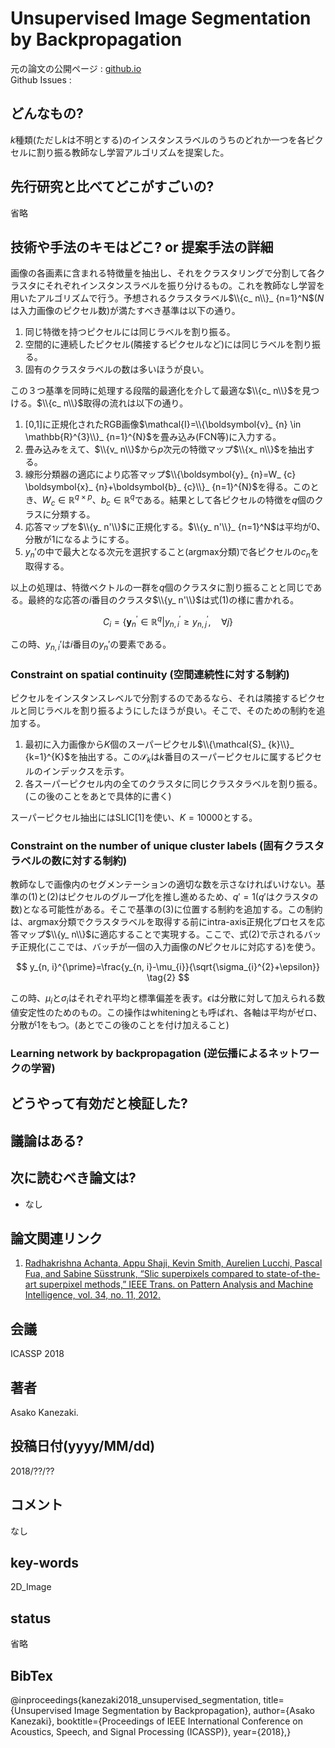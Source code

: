# Unsupervised Image Segmentation by Backpropagation

元の論文の公開ページ : [github.io](https://kanezaki.github.io/pytorch-unsupervised-segmentation/ICASSP2018_kanezaki.pdf)  
Github Issues : 

## どんなもの?
$k$種類(ただし$k$は不明とする)のインスタンスラベルのうちのどれか一つを各ピクセルに割り振る教師なし学習アルゴリズムを提案した。

## 先行研究と比べてどこがすごいの?
省略

## 技術や手法のキモはどこ? or 提案手法の詳細
画像の各画素に含まれる特徴量を抽出し、それをクラスタリングで分割して各クラスタにそれぞれインスタンスラベルを振り分けるもの。これを教師なし学習を用いたアルゴリズムで行う。予想されるクラスタラベル$\\{c_ n\\}_ {n=1}^N$($N$は入力画像のピクセル数)が満たすべき基準は以下の通り。

1. 同じ特徴を持つピクセルには同じラベルを割り振る。
2. 空間的に連続したピクセル(隣接するピクセルなど)には同じラベルを割り振る。
3. 固有のクラスタラベルの数は多いほうが良い。

この３つ基準を同時に処理する段階的最適化を介して最適な$\\{c_ n\\}$を見つける。$\\{c_ n\\}$取得の流れは以下の通り。

1. [0,1]に正規化されたRGB画像$\mathcal{I}=\\{\boldsymbol{v}_ {n} \in \mathbb{R}^{3}\\}_ {n=1}^{N}$を畳み込み(FCN等)に入力する。
2. 畳み込みをえて、$\\{v_ n\\}$から$p$次元の特徴マップ$\\{x_ n\\}$を抽出する。
3. 線形分類器の適応により応答マップ$\\{\boldsymbol{y}_ {n}=W_ {c} \boldsymbol{x}_ {n}+\boldsymbol{b}_ {c}\\}_ {n=1}^{N}$を得る。このとき、$W_ c\in\mathbb{R}^{q\times p}$、$b_ c\in\mathbb{R}^{q}$である。結果として各ピクセルの特徴を$q$個のクラスに分類する。
4. 応答マップを$\\{y_ n'\\}$に正規化する。$\\{y_ n'\\}_ {n=1}^N$は平均が0、分散が1になるようにする。
5. $y_ n'$の中で最大となる次元を選択すること(argmax分類)で各ピクセルの$c_ n$を取得する。

以上の処理は、特徴ベクトルの一群を$q$個のクラスタに割り振ることと同じである。最終的な応答の$i$番目のクラスタ$\\{y_ n'\\}$は式(1)の様に書かれる。

$$
C_{i}=\left\{\boldsymbol{y}_{n}^{\prime} \in \mathbb{R}^{q} | y_{n, i}^{\prime} \geq y_{n, j}^{\prime}, \quad \forall j\right\} \tag{1}
$$

この時、$y_ {n,i}'$は$i$番目の$y_ n'$の要素である。

### Constraint on spatial continuity (空間連続性に対する制約)
ピクセルをインスタンスレベルで分割するのであるなら、それは隣接するピクセルと同じラベルを割り振るようにしたほうが良い。そこで、そのための制約を追加する。

1. 最初に入力画像から$K$個のスーパーピクセル$\\{\mathcal{S}_ {k}\\}_ {k=1}^{K}$を抽出する。この$\mathcal{S}_ k$は$k$番目のスーパーピクセルに属するピクセルのインデックスを示す。
2. 各スーパーピクセル内の全てのクラスタに同じクラスタラベルを割り振る。(この後のことをあとで具体的に書く)

スーパーピクセル抽出にはSLIC[1]を使い、$K=10000$とする。

### Constraint on the number of unique cluster labels (固有クラスタラベルの数に対する制約)
教師なしで画像内のセグメンテーションの適切な数を示さなければいけない。基準の(1)と(2)はピクセルのグループ化を推し進めるため、$q'=1$($q'$はクラスタの数)となる可能性がある。そこで基準の(3)に位置する制約を追加する。この制約は、argmax分類でクラスタラベルを取得する前にintra-axis正規化プロセスを応答マップ$\\{y_ n\\}$に適応することで実現する。ここで、式(2)で示されるバッチ正規化(ここでは、バッチが一個の入力画像の$N$ピクセルに対応する)を使う。

$$
y_{n, i}^{\prime}=\frac{y_{n, i}-\mu_{i}}{\sqrt{\sigma_{i}^{2}+\epsilon}} \tag{2}
$$

この時、$\mu_ {i}$と$\sigma_ {i}$はそれぞれ平均と標準偏差を表す。$\epsilon$は分散に対して加えられる数値安定性のためのもの。この操作はwhiteningとも呼ばれ、各軸は平均がゼロ、分散が1をもつ。(あとでこの後のことを付け加えること)

### Learning network by backpropagation (逆伝播によるネットワークの学習)


## どうやって有効だと検証した?

## 議論はある?

## 次に読むべき論文は?
- なし

## 論文関連リンク
1. [Radhakrishna Achanta, Appu Shaji, Kevin Smith, Aurelien Lucchi, Pascal Fua, and Sabine Süsstrunk, “Slic superpixels compared to state-of-the-art superpixel methods,” IEEE Trans. on Pattern Analysis and Machine Intelligence, vol. 34, no. 11, 2012.](https://ieeexplore.ieee.org/document/6205760)

## 会議
ICASSP 2018

## 著者
Asako Kanezaki.

## 投稿日付(yyyy/MM/dd)
2018/??/??

## コメント
なし

## key-words
2D_Image

## status
省略

## BibTex
@inproceedings{kanezaki2018_unsupervised_segmentation,
	title={Unsupervised Image Segmentation by Backpropagation},
	author={Asako Kanezaki},
	booktitle={Proceedings of IEEE International Conference on Acoustics, Speech, and Signal Processing (ICASSP)},
	year={2018},}